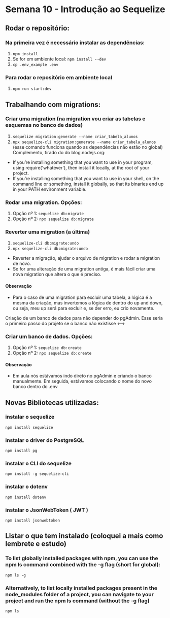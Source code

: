 # Semana 10 - Introdução ao Sequelize

## Rodar o repositório:

### Na primeira vez é necessário instalar as dependências:
1. `npm install`
2. Se for em ambiente local: `npm install --dev`
3. `cp .env_example .env`

### Para rodar o repositório em ambiente local
1. `npm run start:dev`

## Trabalhando com migrations:

### Criar uma migration (na migration vou criar as tabelas e esquemas no banco de dados)
1. `sequelize migration:generate --name criar_tabela_alunos`
2. `npx sequelize-cli migration:generate --name criar_tabela_alunos` (esse comando funciona quando as dependências não estão no global)
Complemento, tirado do do blog.nodejs.org:

- If you’re installing something that you want to use in your program, using require('whatever'), then install it locally, at the root of your project.
- If you’re installing something that you want to use in your shell, on the command line or something, install it globally, so that its binaries end up in your PATH environment variable.

### Rodar uma migration. Opções:
1. Opção nº 1: `sequelize db:migrate`
2. Opção nº 2: `npx sequelize db:migrate`

### Reverter uma migration (a última)
1. `sequelize-cli db:migrate:undo`
2. `npx sequelize-cli db:migrate:undo`
- Reverter a migração, ajudar o arquivo de migration e rodar a migration de novo.
- Se for uma alteração de uma migration antiga, é mais fácil criar uma nova migration que altera o que é preciso.

#### Observação
- Para o caso de uma migration para excluir uma tabela, a lógica é a mesma da criação, mas invertemos a lógica de dentro do
up and down, ou seja, meu up será para excluir e, se der erro, eu crio novamente.

<!--> Criação de um banco de dados para não depender do pgAdmin. Esse seria o primeiro passo do projeto se o banco não existisse <-->
### Criar um banco de dados. Opções:
1. Opção nº 1: `sequelize db:create`
2. Opção nº 2: `npx sequelize db:create`

#### Observação
- Em aula nós estávamos indo direto no pgAdmin e criando o banco manualmente. Em seguida, estávamos colocando o nome do novo banco dentro do .env

## Novas Bibliotecas utilizadas:

### instalar o sequelize
`npm install sequelize` 
### instalar o driver do PostgreSQL
`npm install pg` 
### instalar o CLI do sequelize
`npm install -g sequelize-cli` 
### instalar o dotenv
`npm install dotenv`
### instalar o JsonWebToken ( JWT )
`npm install jsonwebtoken`

## Listar o que tem instalado (coloquei a mais como lembrete e estudo)
### To list globally installed packages with npm, you can use the npm ls command combined with the -g flag (short for global):
`npm ls -g`
### Alternatively, to list locally installed packages present in the node_modules folder of a project, you can navigate to your project and run the npm ls command (without the -g flag)
`npm ls`
